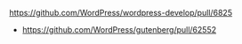https://github.com/WordPress/wordpress-develop/pull/6825

* https://github.com/WordPress/gutenberg/pull/62552
